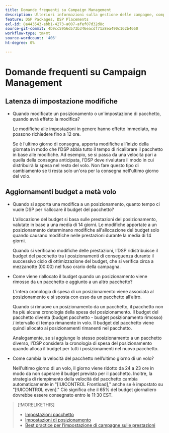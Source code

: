 ```yaml
---
title: Domande frequenti su Campaign Management
description: Ulteriori informazioni sulla gestione delle campagne, compreso il periodo di latenza per le modifiche e cosa accade quando si apportano modifiche al budget durante un volo.
feature: DSP Packages, DSP Placements
exl-id: 8a443543-ebb1-4273-a007-afef07d32d8c
source-git-commit: 4b9cc5956d573b346eacdf71a8ea490c162b4660
workflow-type: tm+mt
source-wordcount: '406'
ht-degree: 0%

---
```


# Domande frequenti su Campaign Management

<!-- Most of this information should be moved into the relevant topics (especially editing topics). -->

## Latenza di impostazione modifiche

* Quando modificate un posizionamento o un&#39;impostazione di pacchetto, quando avrà effetto la modifica?

  Le modifiche alle impostazioni in genere hanno effetto immediato, ma possono richiedere fino a 12 ore.

  Se è l’ultimo giorno di consegna, apporta modifiche all’inizio della giornata in modo che l’DSP abbia tutto il tempo di ricalibrare il pacchetto in base alle modifiche. Ad esempio, se si passa da una velocità pari a quella della consegna anticipata, l’DSP deve rivalutare il modo in cui distribuirà la spesa nel resto del volo. Non fare questo tipo di cambiamento se ti resta solo un&#39;ora per la consegna nell&#39;ultimo giorno del volo.

## Aggiornamenti budget a metà volo

* Quando si apporta una modifica a un posizionamento, quanto tempo ci vuole DSP per riallocare il budget del pacchetto?

  L’allocazione del budget si basa sulle prestazioni del posizionamento, valutate in base a una media di 14 giorni. Le modifiche apportate a un posizionamento determinano modifiche all&#39;allocazione del budget solo quando causano modifiche nelle prestazioni durante la media di 14 giorni.

  Quando si verificano modifiche delle prestazioni, l’DSP ridistribuisce il budget del pacchetto tra i posizionamenti di conseguenza durante il successivo ciclo di ottimizzazione del budget, che si verifica circa a mezzanotte (00:00) nel fuso orario della campagna.

* Come viene riallocato il budget quando un posizionamento viene rimosso da un pacchetto e aggiunto a un altro pacchetto?

  L’intera cronologia di spesa di un posizionamento viene associata al posizionamento e si sposta con esso da un pacchetto all’altro.

  Quando si rimuove un posizionamento da un pacchetto, il pacchetto non ha più alcuna cronologia della spesa del posizionamento. Il budget del pacchetto diventa (budget pacchetto - budget posizionamento rimosso) / intervallo di tempo rimanente in volo. Il budget del pacchetto viene quindi allocato ai posizionamenti rimanenti nel pacchetto.

  Analogamente, se si aggiunge lo stesso posizionamento a un pacchetto diverso, l&#39;DSP considera la cronologia di spesa del posizionamento quando alloca il budget per tutti i posizionamenti nel nuovo pacchetto.

* Come cambia la velocità del pacchetto nell’ultimo giorno di un volo?

  Nell&#39;ultimo giorno di un volo, il giorno viene ridotto da 24 a 23 ore in modo da non superare il budget previsto per il pacchetto. Inoltre, la strategia di riempimento della velocità del pacchetto cambia automaticamente in &quot;[!UICONTROL Frontload],&quot; anche se è impostato su &quot;[!UICONTROL even].&quot; Ciò significa che il 65% del budget giornaliero dovrebbe essere consegnato entro le 11:30 EST.

>[!MORELIKETHIS]
>
>* [Impostazioni pacchetto](/help/dsp/campaign-management/packages/package-settings.md)
>* [Impostazioni di posizionamento](/help/dsp/campaign-management/placements/placement-settings.md)
>* [Best practice per l’impostazione di campagne sulle prestazioni](/help/dsp/optimization/campaign-best-practices-performance.md)
